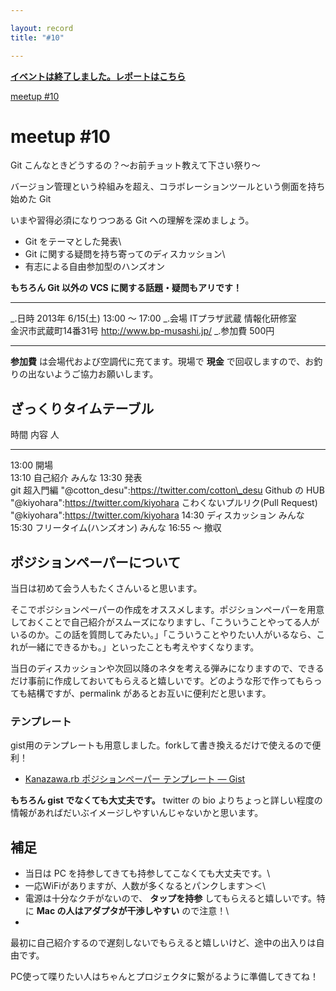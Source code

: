 ```yaml
---

layout: record
title: "#10"

---
```


<p>
<a href="./report.html"><strong>イベントは終了しました。レポートはこちら</strong></a></p>

<div class="doorkeeper-widget">
<a href="http://kzrb.doorkeeper.jp/events/4106" class="doorkeeper-registration-widget">meetup
#10</a>

<script src="https://d1dqic1fklzs1z.cloudfront.net/assets/widget.js" type="text/javascript">
</script>
</div>

meetup #10
===========

Git こんなときどうするの？〜お前チョット教えて下さい祭り〜

バージョン管理という枠組みを超え、コラボレーションツールという側面を持ち始めた
Git

いまや習得必須になりつつある Git への理解を深めましょう。

* Git をテーマとした発表\
 * Git に関する疑問を持ち寄ってのディスカッション\
 * 有志による自由参加型のハンズオン

**もちろん Git 以外の VCS に関する話題・疑問もアリです！**

  ----------- ------------------------------------------------
  \_.日時     2013年 6/15(土) 13:00 〜 17:00
  \_.会場     ITプラザ武蔵 情報化研修室<br>金沢市武蔵町14番31号 <a href="http://www.bp-musashi.jp/">http://www.bp-musashi.jp/</a>
  \_.参加費   500円
  ----------- ------------------------------------------------

**参加費** は会場代および空調代に充てます。現場で **現金**
で回収しますので、お釣りの出ないようご協力お願いします。

ざっくりタイムテーブル
----------------------

  時間       内容                               人
  ---------- ---------------------------------- --------------------------------------------------
  13:00      開場                               
  13:10      自己紹介                           みんな
  13:30      発表                               
             git 超入門編                       "@cotton\_desu":https://twitter.com/cotton\_desu
             Github の HUB                      "@kiyohara":https://twitter.com/kiyohara
             こわくないプルリク(Pull Request)   "@kiyohara":https://twitter.com/kiyohara
  14:30      ディスカッション                   みんな
  15:30      フリータイム(ハンズオン)           みんな
  16:55 〜   撤収                               

ポジションペーパーについて
--------------------------

当日は初めて会う人もたくさんいると思います。

そこでポジションペーパーの作成をオススメします。ポジションペーパーを用意しておくことで自己紹介がスムーズになりますし、「こういうことやってる人がいるのか。この話を質問してみたい。」「こういうことやりたい人がいるなら、これが一緒にできるかも。」といったことも考えやすくなります。

当日のディスカッションや次回以降のネタを考える弾みになりますので、できるだけ事前に作成しておいてもらえると嬉しいです。どのような形で作ってもらっても結構ですが、permalink
があるとお互いに便利だと思います。

### テンプレート

gist用のテンプレートも用意しました。forkして書き換えるだけで使えるので便利！

* [Kanazawa.rb ポジションペーパー テンプレート —
Gist](https://gist.github.com/5a523ec3180002229a32)

**もちろん gist でなくても大丈夫です。** twitter の bio
よりちょっと詳しい程度の情報があればだいぶイメージしやすいんじゃないかと思います。

補足
----

* 当日は PC を持参してきても持参してこなくても大丈夫です。\
 * 一応WiFiがありますが、人数が多くなるとパンクします＞＜\
 * 電源は十分なクチがないので、 **タップを持参**
してもらえると嬉しいです。特に **Mac の人はアダプタが干渉しやすい**
ので注意！\
 *
最初に自己紹介するので遅刻しないでもらえると嬉しいけど、途中の出入りは自由です。

PC使って喋りたい人はちゃんとプロジェクタに繋がるように準備してきてね！
